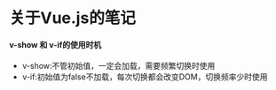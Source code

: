 # 关于Vue.js的笔记


#### v-show 和 v-if的使用时机
 - v-show:不管初始值，一定会加载，需要频繁切换时使用
 - v-if:初始值为false不加载，每次切换都会改变DOM，切换频率少时使用